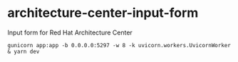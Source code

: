# architecture-center-input-form
Input form for Red Hat Architecture Center

`gunicorn app:app -b 0.0.0.0:5297 -w 8 -k uvicorn.workers.UvicornWorker & yarn dev`